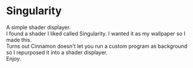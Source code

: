 # Singularity

A simple shader displayer.<br>
I found a shader I liked called Singularity. I wanted it as my wallpaper so I made this.<br>
Turns out Cinnamon doesn't let you run a custom program as background so I repurposed it into a shader displayer.<br>
Enjoy.
